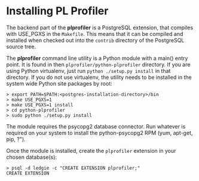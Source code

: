 Installing PL Profiler
======================

The backend part of the **plprofiler** is a PostgreSQL extension, that compiles with USE_PGXS in the `Makefile`. This means that it can be compiled and installed when checked out into the `contrib` directory of the PostgreSQL source tree.

The **plprofiler** command line utility is a Python module with a main() entry point. It is found in then `plprofiler/python-plprofiler` directory. If you are using Python virtualenv, just run `python ./setup.py install` in that directory. If you do not use virtualenv, the utility needs to be installed in the system wide Python site packages by root:

```
> export PATH=$PATH:<postgres-installation-directory>/bin
> make USE_PGXS=1
> make USE_PGXS=1 install
> cd python-plprofiler
> sudo python ./setup.py install
```

The module requires the psycopg2 database connector. Run whatever is required on your system to install the python-psycopg2 RPM (yum, apt-get, pip, ?").

Once the module is installed, create the `plprofiler` extension in your chosen database(s):

```
> psql -d ledgie -c "CREATE EXTENSION plprofiler;"
CREATE EXTENSION
```